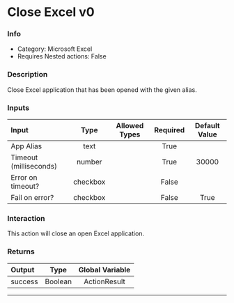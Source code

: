 # Close Excel v0

### Info

- Category: Microsoft Excel
- Requires Nested actions: False


### Description
Close Excel application that has been opened with the given alias.


### Inputs

| Input | Type | Allowed Types | Required |  Default Value |
| :--- | :---: | :---: | :---: | :---: |
| App Alias | text |  | True |  |
| Timeout (milliseconds) | number |  | True | 30000 |
| Error on timeout? | checkbox |  | False |  |
| Fail on error? | checkbox |  | False | True |


### Interaction
This action will close an open Excel application.

### Returns

| Output | Type | Global Variable |
| :--- | :---: | :---: |
| success | Boolean | ActionResult |

---